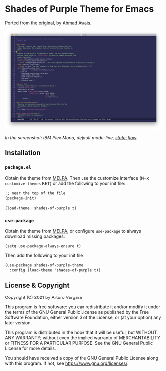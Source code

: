 # Shades of Purple Theme for Emacs

Ported from the
[original](https://github.com/ahmadawais/shades-of-purple-vscode), by
[Ahmad Awais](https://twitter.com/MrAhmadAwais).

![Screenshot of Shades of Purple running on Emacs](img/screenshot.png)

_In the screenshot: IBM Plex Mono, default mode-line,
[state-flow](http://github.com/nubank/state-flow)._

## Installation

### `package.el`

Obtain the theme from [MELPA](https://melpa.org/#/getting-started). Then use the
customize interface (<kbd>M-x</kbd> `customize-themes` <kbd>RET</kbd>) or add the
following to your init file:

```elisp
;; near the top of the file
(package-init)

(load-theme 'shades-of-purple t)
```

### `use-package`

Obtain the theme from [MELPA](https://melpa.org/#/getting-started), or configure
`use-package` to always download missing packages:

``` elisp
(setq use-package-always-ensure t)
```

Then add the following to your init file:

```elisp
(use-package shades-of-purple-theme
  :config (load-theme 'shades-of-purple t))
```

## License & Copyright

Copyright (C) 2021 by Arturo Vergara

This program is free software: you can redistribute it and/or modify it under the
terms of the GNU General Public License as published by the Free Software
Foundation, either version 3 of the License, or (at your option) any later
version.

This program is distributed in the hope that it will be useful, but WITHOUT ANY
WARRANTY; without even the implied warranty of MERCHANTABILITY or FITNESS FOR A
PARTICULAR PURPOSE.  See the GNU General Public License for more details.

You should have received a copy of the GNU General Public License along with this
program.  If not, see <https://www.gnu.org/licenses/>.

